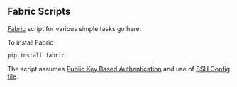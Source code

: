 ## Fabric Scripts

[Fabric](http://fabfile.org) script for various simple tasks go here.

To install Fabric

```bash 
pip install fabric
```

The script assumes [Public Key Based Authentication](https://hkn.eecs.berkeley.edu/~dhsu/ssh_public_key_howto.html) and use of [SSH Config file](http://nerderati.com/2011/03/simplify-your-life-with-an-ssh-config-file/).

